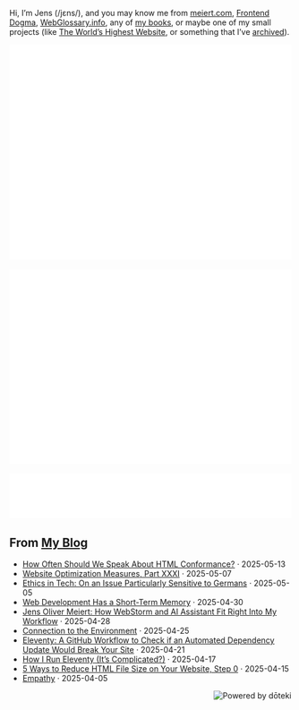 Hi, I’m Jens (/jɛns/), and you may know me from [meiert.com](https://meiert.com/), [Frontend Dogma](https://frontenddogma.com/), [WebGlossary.info](https://webglossary.info/), any of [my books](https://www.goodreads.com/author/list/13623828.Jens_Oliver_Meiert), or maybe one of my small projects (like [The World’s Highest Website](https://worlds-highest-website.com/), or something that I’ve [archived](https://mirrors.meiert.org/)).

<!-- Metrics -->

[![Jens’s stats as per Metrics.](github-metrics.svg)](https://github.com/lowlighter/metrics)

[![Jens’s calendar.](github-metrics.plugin.isocalendar.fullyear.svg)](https://github.com/lowlighter/metrics/blob/master/source/plugins/isocalendar/README.md)

[![Jens’s facts.](github-metrics.plugin.habits.facts.svg)](https://github.com/lowlighter/metrics/blob/master/source/plugins/habits/README.md)

<!-- dōteki -->

<!-- blog start -->
## From [My Blog](https://meiert.com/)

- [How Often Should We Speak About HTML Conformance?](https://meiert.com/blog/speaking-about-html-conformance/) · 2025-05-13
- [Website Optimization Measures, Part XXXI](https://meiert.com/blog/optimization-measures-31/) · 2025-05-07
- [Ethics in Tech: On an Issue Particularly Sensitive to Germans](https://meiert.com/blog/on-an-ethical-issue/) · 2025-05-05
- [Web Development Has a Short-Term Memory](https://meiert.com/blog/short-term-memory/) · 2025-04-30
- [Jens Oliver Meiert: How WebStorm and AI Assistant Fit Right Into My Workflow](https://blog.jetbrains.com/webstorm/2025/04/jens-oliver-meiert-how-webstorm-and-ai-assistant-fit-right-into-my-workflow/) · 2025-04-28
- [Connection to the Environment](https://meiert.com/blog/connection-to-the-environment/) · 2025-04-25
- [Eleventy: A GitHub Workflow to Check if an Automated Dependency Update Would Break Your Site](https://meiert.com/blog/eleventy-github-workflow/) · 2025-04-21
- [How I Run Eleventy (It’s Complicated?)](https://meiert.com/blog/how-i-run-eleventy/) · 2025-04-17
- [5 Ways to Reduce HTML File Size on Your Website, Step 0](https://meiert.com/blog/reduce-html-file-size/) · 2025-04-15
- [Empathy](https://meiert.com/blog/empathy/) · 2025-04-05
<!-- blog end -->

<a href="https://doteki.org"><img src="https://img.shields.io/badge/powered_by-d%C5%8Dteki-0?style=flat-square&labelColor=202b2d&color=5E936C" align="right" alt="Powered by dōteki"></a>